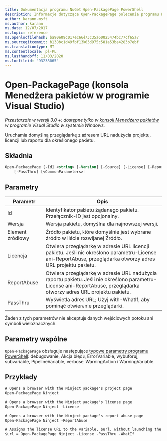 ```yaml
---
title: Dokumentacja programu NuGet Open-PackagePage PowerShell
description: Informacje dotyczące Open-PackagePage polecenia programu PowerShell w konsoli Menedżera pakietów NuGet w programie Visual Studio.
author: karann-msft
ms.author: karann
ms.date: 12/07/2017
ms.topic: reference
ms.openlocfilehash: ba90e09c017ec66d73c35a60025474bc77cf65a7
ms.sourcegitcommit: b138bc1d49fbf13b63d975c581a53be4283b7ebf
ms.translationtype: MT
ms.contentlocale: pl-PL
ms.lasthandoff: 11/03/2020
ms.locfileid: "93238065"
---
```

# <a name="open-packagepage-package-manager-console-in-visual-studio"></a>Open-PackagePage (konsola Menedżera pakietów w programie Visual Studio)

*Przestarzałe w wersji 3.0 +; dostępne tylko w [konsoli Menedżera pakietów](../../consume-packages/install-use-packages-powershell.md) w programie Visual Studio w systemie Windows.*

Uruchamia domyślną przeglądarkę z adresem URL nadużycia projektu, licencji lub raportu dla określonego pakietu.

## <a name="syntax"></a>Składnia

```ps
Open-PackagePage [-Id] <string> [-Version] [-Source] [-License] [-ReportAbuse]
    [-PassThru] [<CommonParameters>]
```

## <a name="parameters"></a>Parametry

| Parametr | Opis |
| --- | --- |
| Id | Identyfikator pakietu żądanego pakietu. Przełącznik-ID jest opcjonalny. |
| Wersja | Wersja pakietu, domyślna dla najnowszej wersji. |
| Element źródłowy | Źródło pakietu, które domyślnie jest wybrane źródło w liście rozwijanej Źródło. |
| Licencja | Otwiera przeglądarkę w adresie URL licencji pakietu. Jeśli nie określono parametru-License ani-ReportAbuse, przeglądarka otworzy adres URL projektu pakietu. |
| ReportAbuse | Otwiera przeglądarkę w adresie URL nadużycia raportu pakietu. Jeśli nie określono parametru-License ani-ReportAbuse, przeglądarka otworzy adres URL projektu pakietu. |
| PassThru | Wyświetla adres URL; Użyj with-WhatIf, aby pominąć otwieranie przeglądarki. |

Żaden z tych parametrów nie akceptuje danych wejściowych potoku ani symboli wieloznacznych.

## <a name="common-parameters"></a>Parametry wspólne

`Open-PackagePage` obsługuje następujące [typowe parametry programu PowerShell](/powershell/module/microsoft.powershell.core/about/about_commonparameters): debugowanie, Akcja błędu, ErrorVariable, wybuforuj, subvariable, PipelineVariable, verbose, WarningAction i WarningVariable.

## <a name="examples"></a>Przykłady

```ps
# Opens a browser with the Ninject package's project page
Open-PackagePage Ninject

# Opens a browser with the Ninject package's license page
Open-PackagePage Ninject -License

# Opens a browser with the Ninject package's report abuse page  
Open-PackagePage Ninject -ReportAbuse

# Assigns the license URL to the variable, $url, without launching the browser
$url = Open-PackagePage Ninject -License -PassThru -WhatIf
```